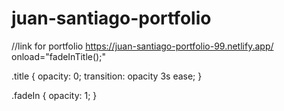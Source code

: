 # juan-santiago-portfolio

//link for portfolio
https://juan-santiago-portfolio-99.netlify.app/
onload="fadeInTitle();"

.title {
  opacity: 0;
  transition: opacity 3s ease;
}

.fadeIn {
  opacity: 1;
}